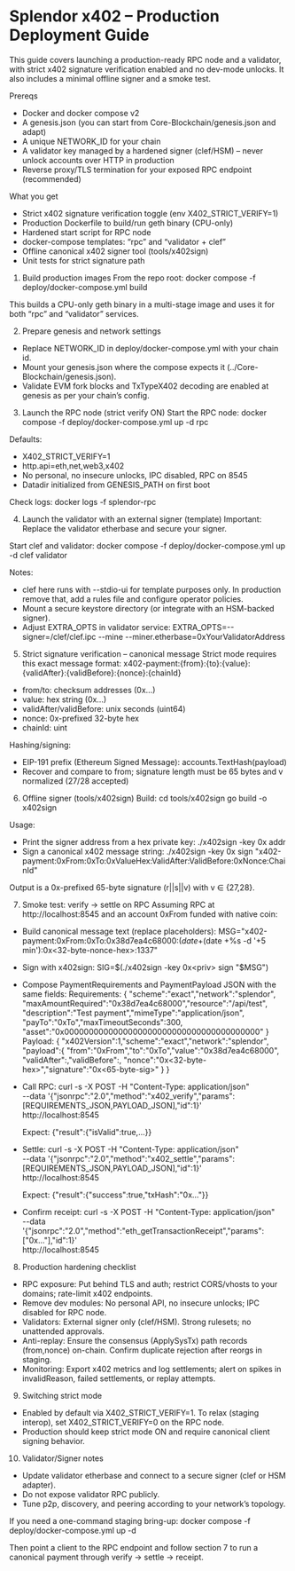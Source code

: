 # Splendor x402 – Production Deployment Guide

This guide covers launching a production-ready RPC node and a validator, with strict x402 signature verification enabled and no dev-mode unlocks. It also includes a minimal offline signer and a smoke test.

Prereqs
- Docker and docker compose v2
- A genesis.json (you can start from Core-Blockchain/genesis.json and adapt)
- A unique NETWORK_ID for your chain
- A validator key managed by a hardened signer (clef/HSM) – never unlock accounts over HTTP in production
- Reverse proxy/TLS termination for your exposed RPC endpoint (recommended)

What you get
- Strict x402 signature verification toggle (env X402_STRICT_VERIFY=1)
- Production Dockerfile to build/run geth binary (CPU-only)
- Hardened start script for RPC node
- docker-compose templates: “rpc” and “validator + clef”
- Offline canonical x402 signer tool (tools/x402sign)
- Unit tests for strict signature path

1) Build production images
From the repo root:
  docker compose -f deploy/docker-compose.yml build

This builds a CPU-only geth binary in a multi-stage image and uses it for both “rpc” and “validator” services.

2) Prepare genesis and network settings
- Replace NETWORK_ID in deploy/docker-compose.yml with your chain id.
- Mount your genesis.json where the compose expects it (../Core-Blockchain/genesis.json).
- Validate EVM fork blocks and TxTypeX402 decoding are enabled at genesis as per your chain’s config.

3) Launch the RPC node (strict verify ON)
Start the RPC node:
  docker compose -f deploy/docker-compose.yml up -d rpc

Defaults:
- X402_STRICT_VERIFY=1
- http.api=eth,net,web3,x402
- No personal, no insecure unlocks, IPC disabled, RPC on 8545
- Datadir initialized from GENESIS_PATH on first boot

Check logs:
  docker logs -f splendor-rpc

4) Launch the validator with an external signer (template)
Important: Replace the validator etherbase and secure your signer.

Start clef and validator:
  docker compose -f deploy/docker-compose.yml up -d clef validator

Notes:
- clef here runs with --stdio-ui for template purposes only. In production remove that, add a rules file and configure operator policies.
- Mount a secure keystore directory (or integrate with an HSM-backed signer).
- Adjust EXTRA_OPTS in validator service:
  EXTRA_OPTS=--signer=/clef/clef.ipc --mine --miner.etherbase=0xYourValidatorAddress

5) Strict signature verification – canonical message
Strict mode requires this exact message format:
  x402-payment:{from}:{to}:{value}:{validAfter}:{validBefore}:{nonce}:{chainId}

- from/to: checksum addresses (0x…)
- value: hex string (0x…)
- validAfter/validBefore: unix seconds (uint64)
- nonce: 0x-prefixed 32-byte hex
- chainId: uint

Hashing/signing:
- EIP-191 prefix (Ethereum Signed Message): accounts.TextHash(payload)
- Recover and compare to from; signature length must be 65 bytes and v normalized (27/28 accepted)

6) Offline signer (tools/x402sign)
Build:
  cd tools/x402sign
  go build -o x402sign

Usage:
- Print the signer address from a hex private key:
  ./x402sign -key 0x<privhex> addr
- Sign a canonical x402 message string:
  ./x402sign -key 0x<privhex> sign "x402-payment:0xFrom:0xTo:0xValueHex:ValidAfter:ValidBefore:0xNonce:ChainId"

Output is a 0x-prefixed 65-byte signature (r||s||v) with v ∈ {27,28}.

7) Smoke test: verify → settle on RPC
Assuming RPC at http://localhost:8545 and an account 0xFrom funded with native coin:

- Build canonical message text (replace placeholders):
  MSG="x402-payment:0xFrom:0xTo:0x38d7ea4c68000:$(date +%s -d '-10 sec'):$(date +%s -d '+5 min'):0x<32-byte-nonce-hex>:1337"

- Sign with x402sign:
  SIG=$(./x402sign -key 0x<priv> sign "$MSG")

- Compose PaymentRequirements and PaymentPayload JSON with the same fields:
  Requirements:
    {
      "scheme":"exact","network":"splendor",
      "maxAmountRequired":"0x38d7ea4c68000","resource":"/api/test",
      "description":"Test payment","mimeType":"application/json",
      "payTo":"0xTo","maxTimeoutSeconds":300,
      "asset":"0x0000000000000000000000000000000000000000"
    }
  Payload:
    {
      "x402Version":1,"scheme":"exact","network":"splendor",
      "payload":{
        "from":"0xFrom","to":"0xTo","value":"0x38d7ea4c68000",
        "validAfter":<valAfter>,"validBefore":<valBefore>,
        "nonce":"0x<32-byte-hex>","signature":"0x<65-byte-sig>"
      }
    }

- Call RPC:
  curl -s -X POST -H "Content-Type: application/json" \
    --data '{"jsonrpc":"2.0","method":"x402_verify","params":[REQUIREMENTS_JSON,PAYLOAD_JSON],"id":1}' \
    http://localhost:8545

  Expect: {"result":{"isValid":true,...}}

- Settle:
  curl -s -X POST -H "Content-Type: application/json" \
    --data '{"jsonrpc":"2.0","method":"x402_settle","params":[REQUIREMENTS_JSON,PAYLOAD_JSON],"id":1}' \
    http://localhost:8545

  Expect: {"result":{"success":true,"txHash":"0x..."}}

- Confirm receipt:
  curl -s -X POST -H "Content-Type: application/json" \
    --data '{"jsonrpc":"2.0","method":"eth_getTransactionReceipt","params":["0x..."],"id":1}' \
    http://localhost:8545

8) Production hardening checklist
- RPC exposure: Put behind TLS and auth; restrict CORS/vhosts to your domains; rate-limit x402 endpoints.
- Remove dev modules: No personal API, no insecure unlocks; IPC disabled for RPC node.
- Validators: External signer only (clef/HSM). Strong rulesets; no unattended approvals.
- Anti-replay: Ensure the consensus (ApplySysTx) path records (from,nonce) on-chain. Confirm duplicate rejection after reorgs in staging.
- Monitoring: Export x402 metrics and log settlements; alert on spikes in invalidReason, failed settlements, or replay attempts.

9) Switching strict mode
- Enabled by default via X402_STRICT_VERIFY=1. To relax (staging interop), set X402_STRICT_VERIFY=0 on the RPC node.
- Production should keep strict mode ON and require canonical client signing behavior.

10) Validator/Signer notes
- Update validator etherbase and connect to a secure signer (clef or HSM adapter).
- Do not expose validator RPC publicly.
- Tune p2p, discovery, and peering according to your network’s topology.

If you need a one-command staging bring-up:
  docker compose -f deploy/docker-compose.yml up -d

Then point a client to the RPC endpoint and follow section 7 to run a canonical payment through verify → settle → receipt.
